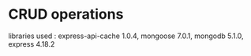 # CRUD operations

libraries used : express-api-cache 1.0.4,
mongoose 7.0.1,
mongodb 5.1.0,
express 4.18.2
